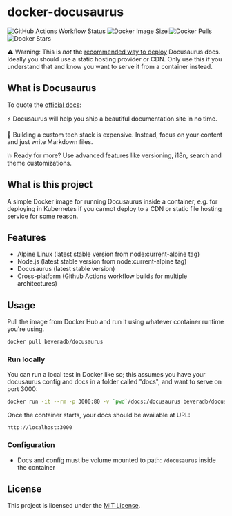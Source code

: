 # docker-docusaurus

![GitHub Actions Workflow Status](https://img.shields.io/github/actions/workflow/status/beveradb/docker-docusaurus/buildx.yml)
![Docker Image Size](https://img.shields.io/docker/image-size/beveradb/docusaurus)
![Docker Pulls](https://img.shields.io/docker/pulls/beveradb/docusaurus)
![Docker Stars](https://img.shields.io/docker/stars/beveradb/docusaurus)

⚠️ Warning: This is *not* the [recommended way to deploy](https://docusaurus.io/docs/deployment#choosing-a-hosting-provider) Docusaurus docs. Ideally you should use a static hosting provider or CDN. Only use this if you understand that and know you want to serve it from a container instead.

## What is Docusaurus

To quote the [official docs](https://docusaurus.io/docs):

⚡️ Docusaurus will help you ship a beautiful documentation site in no time.

💸 Building a custom tech stack is expensive. Instead, focus on your content and just write Markdown files.

💥 Ready for more? Use advanced features like versioning, i18n, search and theme customizations.

## What is this project

A simple Docker image for running Docusaurus inside a container, e.g. for deploying in Kubernetes if you cannot deploy to a CDN or static file hosting service for some reason.

## Features

* Alpine Linux (latest stable version from node:current-alpine tag)
* Node.js (latest stable version from node:current-alpine tag)
* Docusaurus (latest stable version)
* Cross-platform (Github Actions workflow builds for multiple architectures)

## Usage

Pull the image from Docker Hub and run it using whatever container runtime you're using.

```bash
docker pull beveradb/docusaurus
```

### Run locally

You can run a local test in Docker like so; this assumes you have your docusaurus config and docs in a folder called "docs", and want to serve on port 3000:

```bash
docker run -it --rm -p 3000:80 -v `pwd`/docs:/docusaurus beveradb/docusaurus
```

Once the container starts, your docs should be available at URL:

```http
http://localhost:3000
```

### Configuration

* Docs and config must be volume mounted to path: `/docusaurus` inside the container

## License

This project is licensed under the [MIT License](LICENSE).
